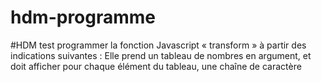 # hdm-programme
#HDM test programmer la fonction Javascript « transform » à partir des indications  suivantes : Elle prend un tableau de nombres en argument, et doit afficher pour chaque élément du  tableau, une chaîne de caractère
